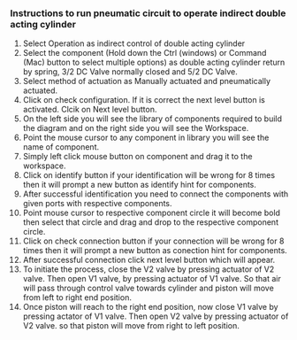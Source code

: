 ### Instructions to run pneumatic circuit to operate indirect double acting cylinder
1) Select Operation as indirect control of double acting cylinder
2) Select the component (Hold down the Ctrl (windows) or Command (Mac) button to select multiple options) as double acting cylinder return by spring, 3/2 DC Valve normally closed and 5/2 DC Valve.
3) Select method of actuation as Manually actuated and pneumatically actuated.
4) Click on check configuration. If it is correct the next level button is activated. Clcik on Next level button. 
5) On the left side you will see the library of components required to build the diagram and on the right side you will see the Workspace.
6) Point the mouse cursor to any component in library you will see the name of component.
7) Simply left click mouse button on component and drag it to the workspace.
8) Click on identify button if your identification will be wrong for 8 times then it will prompt a new button as identify hint for components.
9) After successful identification you need to connect the components with given ports with respective components.
10) Point mouse cursor to respective component circle it will become bold then select that circle and drag and drop to the respective component circle.
11) Click on check connection button if your connection will be wrong for 8 times then it will prompt a new button as conection hint for components.
12) After successful connection click next level button which will appear.
13) To initiate the process, close the V2 valve by pressing actuator of V2 valve. Then open V1 valve, by pressing actuator of V1 valve. So that air will pass through control valve towards cylinder and piston will move from left to right end position.
14) Once piston will reach to the right end position, now close V1 valve by pressing actator of V1 valve. Then open V2 valve by pressing actuator of V2 valve. so that piston will move from right to left position.
